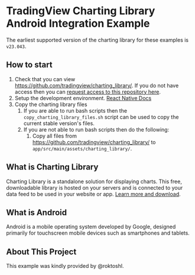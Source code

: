 # TradingView Charting Library Android Integration Example

The earliest supported version of the charting library for these examples is `v23.043`.

## How to start

1. Check that you can view https://github.com/tradingview/charting_library/. If you do not have access then you can [request access to this repository here](https://www.tradingview.com/HTML5-stock-forex-bitcoin-charting-library/).
1. Setup the development environment. [React Native Docs](https://reactnative.dev/docs/environment-setup)
1. Copy the charting library files
	1. If you are able to run bash scripts then the `copy_charting_library_files.sh` script can be used to copy the current stable version's files.
	1. If you are not able to run bash scripts then do the following:
		1. Copy all files from https://github.com/tradingview/charting_library/ to `app/src/main/assets/charting_library/`. 

## What is Charting Library

Charting Library is a standalone solution for displaying charts. This free, downloadable library is hosted on your servers and is connected to your data feed to be used in your website or app. [Learn more and download](https://www.tradingview.com/HTML5-stock-forex-bitcoin-charting-library/).

## What is Android

Android is a mobile operating system developed by Google, designed primarily for touchscreen mobile devices such as smartphones and tablets.

## About This Project

This example was kindly provided by @roktoshl.
